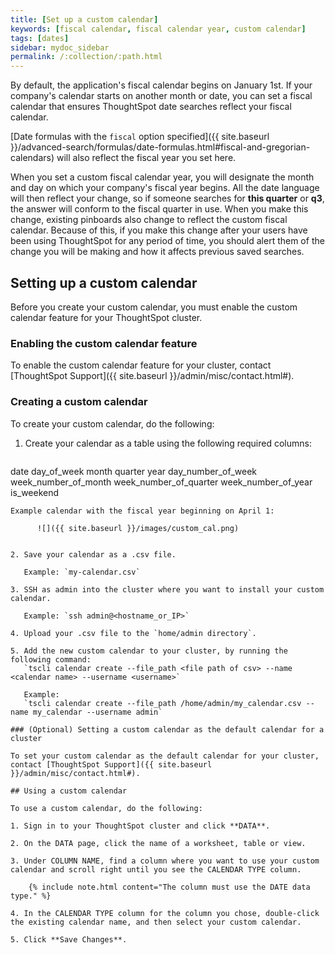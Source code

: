 ```yaml
---
title: [Set up a custom calendar]
keywords: [fiscal calendar, fiscal calendar year, custom calendar]
tags: [dates]
sidebar: mydoc_sidebar
permalink: /:collection/:path.html
---
```

By default, the application's fiscal calendar begins on January 1st. If your company's
calendar starts on another month or date, you can set a fiscal calendar that ensures
ThoughtSpot date searches reflect your fiscal calendar.

[Date formulas with the `fiscal` option specified]({{ site.baseurl }}/advanced-search/formulas/date-formulas.html#fiscal-and-gregorian-calendars)
will also reflect the fiscal year you set here.

When you set a custom fiscal calendar year, you will designate the month and day on which your
company's fiscal year begins. All the date language will then reflect your
change, so if someone searches for **this quarter** or **q3**, the answer will
conform to the fiscal quarter in use. When you make this change, existing
pinboards also change to reflect the custom fiscal calendar. Because of this, if
you make this change after your users have been using ThoughtSpot for any period
of time, you should alert them of the change you will be making and how it
affects previous saved searches.

## Setting up a custom calendar

Before you create your custom calendar, you must enable the custom calendar feature for your ThoughtSpot cluster.

### Enabling the custom calendar feature

To enable the custom calendar feature for your cluster, contact [ThoughtSpot Support]({{ site.baseurl }}/admin/misc/contact.html#).

### Creating a custom calendar

To create your custom calendar, do the following:

1. Create your calendar as a table using the following required columns:
   ```
date
day_of_week
month
quarter
year
day_number_of_week
week_number_of_month
week_number_of_quarter
week_number_of_year
is_weekend
```
Example calendar with the fiscal year beginning on April 1:

      ![]({{ site.baseurl }}/images/custom_cal.png)


2. Save your calendar as a .csv file.

   Example: `my-calendar.csv`

3. SSH as admin into the cluster where you want to install your custom calendar.

   Example: `ssh admin@<hostname_or_IP>`

4. Upload your .csv file to the `home/admin directory`.

5. Add the new custom calendar to your cluster, by running the following command:
   `tscli calendar create --file_path <file path of csv> --name <calendar name> --username <username>`

   Example:
   `tscli calendar create --file_path /home/admin/my_calendar.csv --name my_calendar --username admin`

### (Optional) Setting a custom calendar as the default calendar for a cluster

To set your custom calendar as the default calendar for your cluster, contact [ThoughtSpot Support]({{ site.baseurl }}/admin/misc/contact.html#).

## Using a custom calendar

To use a custom calendar, do the following:

1. Sign in to your ThoughtSpot cluster and click **DATA**.

2. On the DATA page, click the name of a worksheet, table or view.

3. Under COLUMN NAME, find a column where you want to use your custom calendar and scroll right until you see the CALENDAR TYPE column.

    {% include note.html content="The column must use the DATE data type." %}

4. In the CALENDAR TYPE column for the column you chose, double-click the existing calendar name, and then select your custom calendar.

5. Click **Save Changes**.
